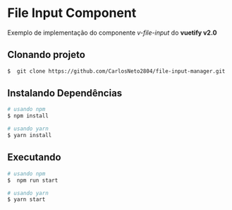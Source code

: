 # File Input Component

Exemplo de implementação do componente *v-file-input* do **vuetify v2.0**

## Clonando projeto
```bash
$  git clone https://github.com/CarlosNeto2804/file-input-manager.git
```
## Instalando Dependências
```bash
# usando npm
$ npm install
```
```bash
# usando yarn
$ yarn install
```
## Executando
```bash
# usando npm
$  npm run start
```
```bash
# usando yarn
$ yarn start
```


